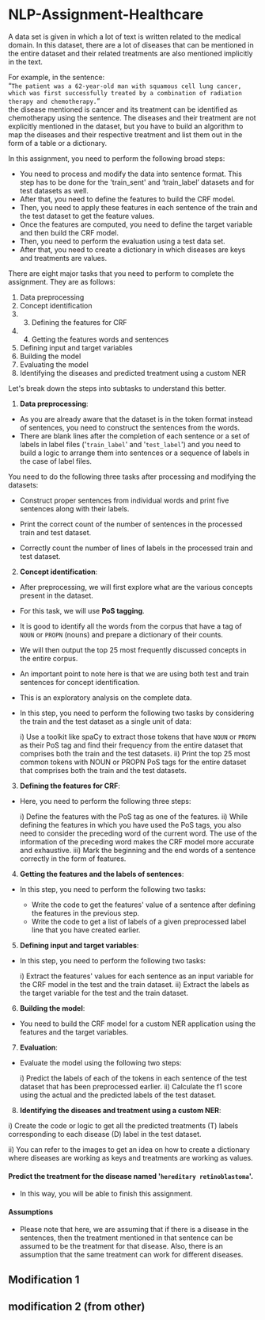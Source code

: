 # NLP-Assignment-Healthcare

A data set is given in which a lot of text is written related to the medical domain. In this dataset, there are a lot of diseases that can be mentioned in the entire dataset and their related treatments are also mentioned implicitly in the text.  

For example, in the sentence:  
“`The patient was a 62-year-old man with squamous cell lung cancer, which was first successfully treated by a combination of radiation therapy and chemotherapy.`”  
the disease mentioned is cancer and its treatment can be identified as chemotherapy using the sentence. The diseases and their treatment are not explicitly mentioned in the dataset, but you have to build an algorithm to map the diseases and their respective treatment and list them out in the form of a table or a dictionary.


In this assignment, you need to perform the following broad steps:

- You need to process and modify the data into sentence format. This step has to be done for the 'train_sent' and ‘train_label’ datasets and for test datasets as well.
- After that, you need to define the features to build the CRF model.
- Then, you need to apply these features in each sentence of the train and the test dataset to get the feature values.
- Once the features are computed, you need to define the target variable and then build the CRF model.
- Then, you need to perform the evaluation using a test data set.
- After that, you need to create a dictionary in which diseases are keys and treatments are values.

There are eight major tasks that you need to perform to complete the assignment. They are as follows:

1. Data preprocessing
2. Concept identification
3. 3. Defining the features for CRF
4. 4. Getting the features words and sentences
5. Defining input and target variables
6. Building the model
7. Evaluating the model
8. Identifying the diseases and predicted treatment using a custom NER


Let's break down the steps into subtasks to understand this better.

 

1. **Data preprocessing**: 



- As you are already aware that the dataset is in the token format instead of sentences, you need to construct the sentences from the words. 
- There are blank lines after the completion of each sentence or a set of labels in label files ('`train_label`' and '`test_label`') and you need to build a logic to arrange them into sentences or a sequence of labels in the case of label files. 

You need to do the following three tasks after processing and modifying the datasets:


- Construct proper sentences from individual words and print five sentences along with their labels.


- Print the correct count of the number of sentences in the processed train and test dataset.


- Correctly count the number of lines of labels in the processed train and test dataset.

2. **Concept identification**:



- After preprocessing, we will first explore what are the various concepts present in the dataset. 
- For this task, we will use **PoS tagging**.
- It is good to identify all the words from the corpus that have a tag of `NOUN` or `PROPN` (nouns) and prepare a dictionary of their counts. 
- We will then output the top 25 most frequently discussed concepts in the entire corpus.

 

- An important point to note here is that we are using both test and train sentences for concept identification. 
- This is an exploratory analysis on the complete data. 
- In this step, you need to perform the following two tasks by considering the train and the test dataset as a single unit of data:


    i) Use a toolkit like spaCy to extract those tokens that have `NOUN` or `PROPN` as their PoS tag and find their frequency from the entire dataset that comprises both the train and the test datasets.
    ii) Print the top 25 most common tokens with NOUN or PROPN PoS tags for the entire dataset that comprises both the train and the test datasets.

3. **Defining the features for CRF**:



- Here, you need to perform the following three steps:

    i) Define the features with the PoS tag as one of the features.
    ii) While defining the features in which you have used the PoS tags, you also need to consider the preceding word of the current word. The use of the information of the preceding word makes the CRF model more accurate and exhaustive.
    iii) Mark the beginning and the end words of a sentence correctly in the form of features.

4. **Getting the features and the labels of sentences**:


- In this step, you need to perform the following two tasks:

    - Write the code to get the features' value of a sentence after defining the features in the previous step.
    - Write the code to get a list of labels of a given preprocessed label line that you have created earlier.

5. **Defining input and target variables**:



- In this step, you need to perform the following two tasks:

    i) Extract the features' values for each sentence as an input variable for the CRF model in the test and the train dataset.
    ii) Extract the labels as the target variable for the test and the train dataset.

6. **Building the model**:


- You need to build the CRF model for a custom NER application using the features and the target variables.

7. **Evaluation**: 


- Evaluate the model using the following two steps:

    i) Predict the labels of each of the tokens in each sentence of the test dataset that has been preprocessed earlier.
    ii) Calculate the f1 score using the actual and the predicted labels of the test dataset.

8. **Identifying the diseases and treatment using a custom NER**: 


i) Create the code or logic to get all the predicted treatments (T) labels corresponding to each disease (D) label in the test dataset. 

ii) You can refer to the images to get an idea on how to create a dictionary where diseases are working as keys and treatments are working as values.

#### Predict the treatment for the disease named '`hereditary retinoblastoma`'.



- In this way, you will be able to finish this assignment. 




 
#### Assumptions

- Please note that here, we are assuming that if there is a disease in the sentences, then the treatment mentioned in that sentence can be assumed to be the treatment for that disease. Also, there is an assumption that the same treatment can work for different diseases.

 
## Modification 1

## modification 2 (from other)
